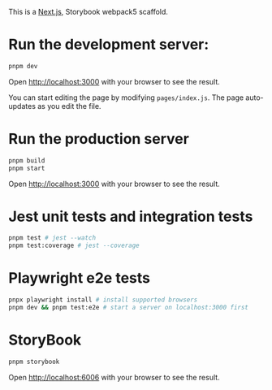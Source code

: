 This is a [Next.js](https://nextjs.org/), Storybook webpack5 scaffold.

# Run the development server:

```bash
pnpm dev
```

Open [http://localhost:3000](http://localhost:3000) with your browser to see the result.

You can start editing the page by modifying `pages/index.js`. The page auto-updates as you edit the
file.

# Run the production server

```bash
pnpm build
pnpm start
```

Open [http://localhost:3000](http://localhost:3000) with your browser to see the result.

# Jest unit tests and integration tests

```bash
pnpm test # jest --watch 
pnpm test:coverage # jest --coverage
```

# Playwright e2e tests

```bash
pnpx playwright install # install supported browsers
pnpm dev && pnpm test:e2e # start a server on localhost:3000 first
```

# StoryBook

```bash
pnpm storybook
```

Open [http://localhost:6006](http://localhost:6006) with your browser to see the result.
